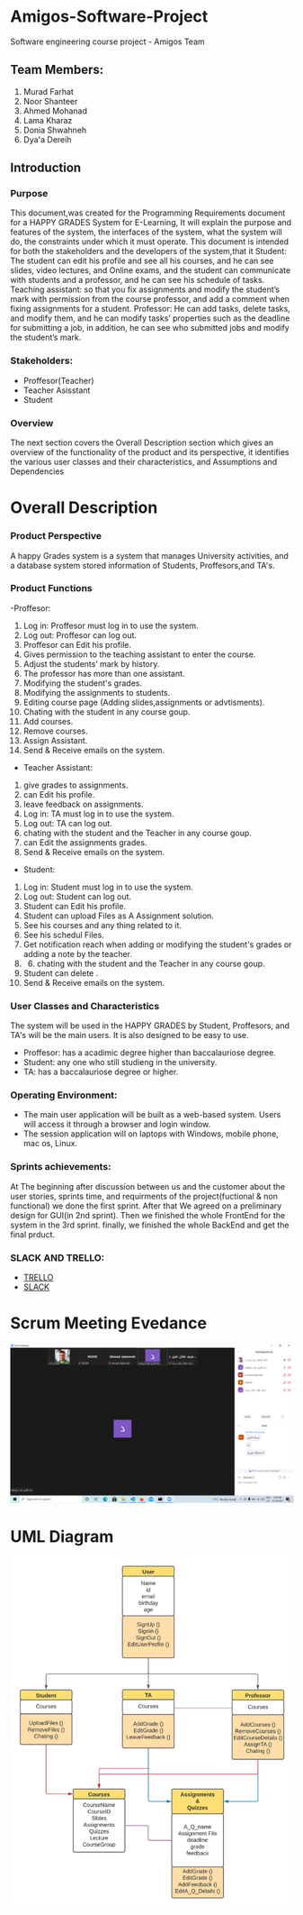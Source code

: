 # Amigos-Software-Project
Software engineering course project - Amigos Team
## Team Members: 
1. Murad Farhat
2. Noor Shanteer
3. Ahmed Mohanad
4. Lama Kharaz
5. Donia Shwahneh
6. Dya'a Dereih
## Introduction
### Purpose
This document,was created for the Programming Requirements document for a HAPPY GRADES System for E-Learning, It will explain the purpose and features of the system, the interfaces of the system, what the system will do, the constraints under which it must operate. This document is intended for both the stakeholders and the developers of the system,that it Student: The student can edit his profile and see all his courses, and he can see slides, video lectures, and Online exams, and the student can communicate with students and a professor, and he can see his schedule of tasks.
Teaching assistant: so that you fix assignments and modify the student’s mark with permission from the course professor, and add a comment when fixing assignments for a student.
Professor: He can add tasks, delete tasks, and modify them, and he can modify tasks’ properties such as the deadline for submitting a job, in addition, he can see who submitted jobs and modify the student’s mark.
### Stakeholders:
- Proffesor(Teacher)
- Teacher Asisstant
- Student

### Overview 
The next section covers the Overall Description section which gives an overview of the functionality of the product and its perspective, it identifies the various user classes and their characteristics, and Assumptions and Dependencies
# Overall Description
### Product Perspective
A happy Grades system is a system that manages University activities, and a database system stored information of Students, Proffesors,and TA's.
### Product Functions
-Proffesor:
1. Log in: Proffesor must log in to use the system.
2. Log out: Proffesor can log out.
3. Proffesor can Edit his profile.
4. Gives permission to the teaching assistant to enter the course.
5. Adjust the students’ mark by history.
6. The professor has more than one assistant.
7. Modifying the student's grades.
8. Modifying the assignments to students.
9. Editing course page (Adding slides,assignments or advtisments).
10. Chating with the student in any course goup.
11. Add courses.
12. Remove courses.
13. Assign Assistant.
14. Send & Receive emails on the system.

- Teacher Assistant:
1. give grades to assignments.
2. can Edit his profile.
3. leave feedback on assignments.
4. Log in: TA must log in to use the system.
5. Log out: TA can log out.
6. chating with the student and the Teacher in any course goup.
7. can Edit the assignments grades.
8. Send & Receive emails on the system.

- Student:
1. Log in: Student must log in to use the system.
2. Log out: Student can log out.
3. Student can Edit his profile.
4. Student can upload Files as A Assignment solution.
5. See his courses and any thing related to it.
6. See his schedul Files.
7. Get notification reach when adding or modifying the student's grades or adding a note by the teacher.
8. 6. chating with the student and the Teacher in any course goup.
9. Student can delete .
10. Send & Receive emails on the system.

### User Classes and Characteristics
The system will be used in the HAPPY GRADES by Student, Proffesors, and TA's will be the main users. It is also designed to be easy to use.
- Proffesor:
has a acadimic degree higher than baccalauriose degree.
- Student:
any one who still studieng in the university.
- TA:
has a baccalauriose degree or higher.
### Operating Environment:
- The main user application will be built as a web-based system. Users will access it through a browser and login window. 
- The session application will on laptops with Windows, mobile phone, mac os, Linux.

### Sprints achievements:
At The beginning after discussion between us and the customer about the user stories, sprints time, and requirments of the project(fuctional & non functional)
we done the first sprint.
After that We agreed on a preliminary design for GUI(in 2nd sprint).
Then we finished the whole FrontEnd for the system in the 3rd sprint.
finally, we finished the whole BackEnd and get the final prduct.


### SLACK AND TRELLO: ###
- [TRELLO](https://trello.com/b/YgbqIvlv/user-story)
- [SLACK](https://amigosteamworkspace.slack.com/archives/C02H9HTR6GJ)
 # Scrum Meeting Evedance
![meeting !](https://github.com/muradfarhat/Amigos-Software-Project/blob/main/Meetings_info/m_pic1.png)
 # UML Diagram
![UML !](https://github.com/muradfarhat/Amigos-Software-Project/blob/main/Images/UML.jpg)
